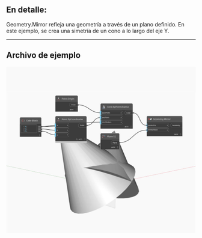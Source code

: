 ## En detalle:
Geometry.Mirror refleja una geometría a través de un plano definido. En este ejemplo, se crea una simetría de un cono a lo largo del eje Y.
___
## Archivo de ejemplo

![Mirror](./Autodesk.DesignScript.Geometry.Geometry.Mirror_img.jpg)

